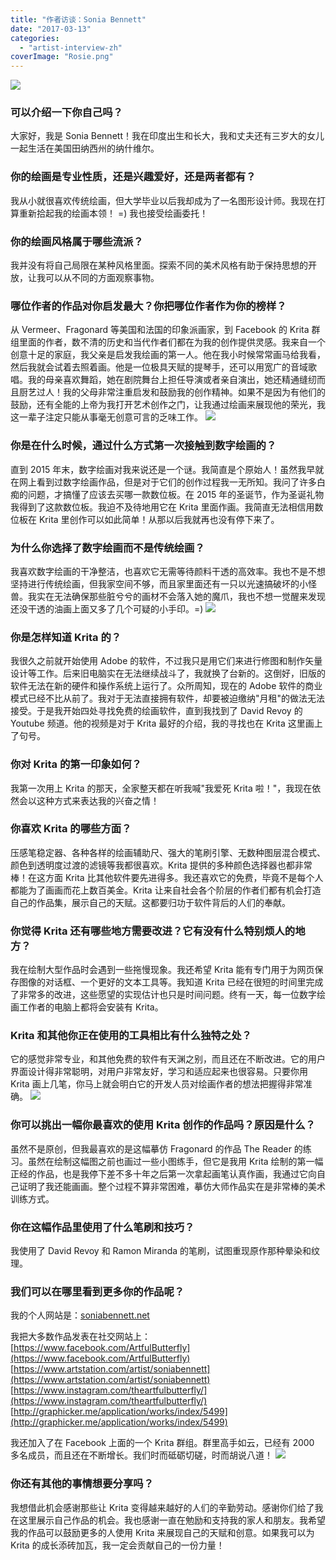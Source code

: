 ```yaml
---
title: "作者访谈：Sonia Bennett"
date: "2017-03-13"
categories: 
  - "artist-interview-zh"
coverImage: "Rosie.png"
---
```


![](../images/GirlinARedSari.png)

### 可以介绍一下你自己吗？

大家好，我是 Sonia Bennett！我在印度出生和长大，我和丈夫还有三岁大的女儿一起生活在美国田纳西州的纳什维尔。

### 你的绘画是专业性质，还是兴趣爱好，还是两者都有？

我从小就很喜欢传统绘画，但大学毕业以后我却成为了一名图形设计师。我现在打算重新拾起我的绘画本领！ =) 我也接受绘画委托！

### 你的绘画风格属于哪些流派？

我并没有将自己局限在某种风格里面。探索不同的美术风格有助于保持思想的开放，让我可以从不同的方面观察事物。

### 哪位作者的作品对你启发最大？你把哪位作者作为你的榜样？

从 Vermeer、Fragonard 等美国和法国的印象派画家，到 Facebook 的 Krita 群组里面的作者，数不清的历史和当代作者们都在为我的创作提供灵感。我来自一个创意十足的家庭，我父亲是启发我绘画的第一人。他在我小时候常常画马给我看，然后我就会试着去照着画。他是一位极具天赋的提琴手，还可以用宽广的音域歌唱。我的母亲喜欢舞蹈，她在剧院舞台上担任导演或者亲自演出，她还精通缝纫而且厨艺过人！我的父母非常注重启发和鼓励我的创作精神。如果不是因为有他们的鼓励，还有全能的上帝为我打开艺术创作之门，让我通过绘画来展现他的荣光，我这一辈子注定只能从事毫无创意可言的乏味工作。 ![](../images/Cavern.jpg)

### 你是在什么时候，通过什么方式第一次接触到数字绘画的？

直到 2015 年末，数字绘画对我来说还是一个谜。我简直是个原始人！虽然我早就在网上看到过数字绘画作品，但是对于它们的创作过程我一无所知。我问了许多白痴的问题，才搞懂了应该去买哪一款数位板。在 2015 年的圣诞节，作为圣诞礼物我得到了这款数位板。我迫不及待地用它在 Krita 里面作画。我简直无法相信用数位板在 Krita 里创作可以如此简单！从那以后我就再也没有停下来了。

### 为什么你选择了数字绘画而不是传统绘画？

我喜欢数字绘画的干净整洁，也喜欢它无需等待颜料干透的高效率。我也不是不想坚持进行传统绘画，但我家空间不够，而且家里面还有一只以光速搞破坏的小怪兽。我实在无法确保那些脏兮兮的画材不会落入她的魔爪，我也不想一觉醒来发现还没干透的油画上面又多了几个可疑的小手印。=) ![](../images/Rosie.png)

### 你是怎样知道 Krita 的？

我很久之前就开始使用 Adobe 的软件，不过我只是用它们来进行修图和制作矢量设计等工作。后来旧电脑实在无法继续战斗了，我就换了台新的。这倒好，旧版的软件无法在新的硬件和操作系统上运行了。众所周知，现在的 Adobe 软件的商业模式已经不比从前了。我对于无法直接拥有软件，却要被迫缴纳"月租"的做法无法接受。于是我开始四处寻找免费的绘画软件，直到我找到了 David Revoy 的 Youtube 频道。他的视频是对于 Krita 最好的介绍，我的寻找也在 Krita 这里画上了句号。

### 你对 Krita 的第一印象如何？

我第一次用上 Krita 的那天，全家整天都在听我喊"我爱死 Krita 啦！"，我现在依然会以这种方式来表达我的兴奋之情！

### 你喜欢 Krita 的哪些方面？

压感笔稳定器、各种各样的绘画辅助尺、强大的笔刷引擎、无数种图层混合模式、颜色到透明度过渡的滤镜等我都很喜欢。Krita 提供的多种颜色选择器也都非常棒！在这方面 Krita 比其他软件要先进得多。我还喜欢它的免费，毕竟不是每个人都能为了画画而花上数百美金。Krita 让来自社会各个阶层的作者们都有机会打造自己的作品集，展示自己的天赋。这都要归功于软件背后的人们的奉献。

### 你觉得 Krita 还有哪些地方需要改进？它有没有什么特别烦人的地方？

我在绘制大型作品时会遇到一些拖慢现象。我还希望 Krita 能有专门用于为网页保存图像的对话框、一个更好的文本工具等。我知道 Krita 已经在很短的时间里完成了非常多的改进，这些愿望的实现估计也只是时间问题。终有一天，每一位数字绘画工作者的电脑上都将会安装有 Krita。

### Krita 和其他你正在使用的工具相比有什么独特之处？

它的感觉非常专业，和其他免费的软件有天渊之别，而且还在不断改进。它的用户界面设计得非常聪明，对用户非常友好，学习和适应起来也很容易。只要你用 Krita 画上几笔，你马上就会明白它的开发人员对绘画作者的想法把握得非常准确。 ![](../images/fragonardPractice.png)

### 你可以挑出一幅你最喜欢的使用 Krita 创作的作品吗？原因是什么？

虽然不是原创，但我最喜欢的是这幅摹仿 Fragonard 的作品 The Reader 的练习。虽然在绘制这幅图之前也画过一些小图练手，但它是我用 Krita 绘制的第一幅正经的作品，也是我停下差不多十年之后第一次拿起画笔认真作画，我通过它向自己证明了我还能画画。整个过程不算非常困难，摹仿大师作品实在是非常棒的美术训练方式。

### 你在这幅作品里使用了什么笔刷和技巧？

我使用了 David Revoy 和 Ramon Miranda 的笔刷，试图重现原作那种晕染和纹理。

### 我们可以在哪里看到更多你的作品呢？

我的个人网站是：[soniabennett.net](http://soniabennett.net)

我把大多数作品发表在社交网站上： [https://www.facebook.com/ArtfulButterfly](https://www.facebook.com/ArtfulButterfly) [https://www.artstation.com/artist/soniabennett](https://www.artstation.com/artist/soniabennett) [https://www.instagram.com/theartfulbutterfly/](https://www.instagram.com/theartfulbutterfly/) [http://graphicker.me/application/works/index/5499](http://graphicker.me/application/works/index/5499)

我还加入了在 Facebook 上面的一个 Krita 群组。群里高手如云，已经有 2000 多名成员，而且还在不断增长。我们时而砥砺切磋，时而胡说八道！ ![](../images/dragonfly.png)

### 你还有其他的事情想要分享吗？

我想借此机会感谢那些让 Krita 变得越来越好的人们的辛勤劳动。感谢你们给了我在这里展示自己作品的机会。我也感谢一直在勉励和支持我的家人和朋友。我希望我的作品可以鼓励更多的人使用 Krita 来展现自己的天赋和创意。如果我可以为 Krita 的成长添砖加瓦，我一定会贡献自己的一份力量！
